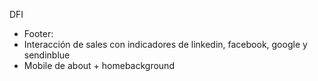 DFI

- Footer:
- Interacción de sales con indicadores de linkedin, facebook, google y sendinblue
- Mobile de about + homebackground
